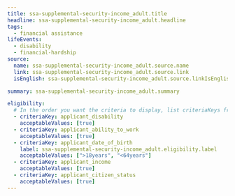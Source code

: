 ```yaml
---
title: ssa-supplemental-security-income_adult.title
headline: ssa-supplemental-security-income_adult.headline
tags:
  - financial assistance
lifeEvents:
  - disability
  - financial-hardship
source:
  name: ssa-supplemental-security-income_adult.source.name
  link: ssa-supplemental-security-income_adult.source.link
  isEnglish: ssa-supplemental-security-income_adult.source.linkIsEnglish

summary: ssa-supplemental-security-income_adult.summary

eligibility:
  # In the order you want the criteria to display, list criteriaKeys from the csv here, each followed by a comma-separated list of which values indicate eligibility for that criteria. Wrap individual values in quotes if they have inner commas.
  - criteriaKey: applicant_disability
    acceptableValues: [true]
  - criteriaKey: applicant_ability_to_work
    acceptableValues: [true]
  - criteriaKey: applicant_date_of_birth
    label: ssa-supplemental-security-income_adult.eligibility.label
    acceptableValues: [">18years", "<64years"]
  - criteriaKey: applicant_income
    acceptableValues: [true]
  - criteriaKey: applicant_citizen_status
    acceptableValues: [true]
---
```

